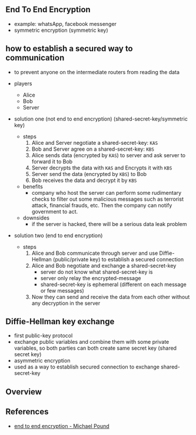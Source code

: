 ## End To End Encryption

* example: whatsApp, facebook messenger
* symmetric encryption (symmetric key)

## how to establish a secured way to communication
* to prevent anyone on the intermediate routers from reading the data

* players
    * Alice
    * Bob
    * Server

* solution one (not end to end encryption) (shared-secret-key/symmetric key)
    * steps
        1. Alice and Server negotiate a shared-secret-key: `KAS`
        2. Bob and Server agree on a shared-secret-key: `KBS`
        3. Alice sends data (encrypted by `KAS`) to server and ask server to forward it to Bob
        4. Server decrypts the data with `KAS` and Encrypts it with `KBS`
        5. Server send the data (encrypted by `KBS`) to Bob
        6. Bob receives the data and decrypt it by `KBS`
    * benefits
        * company who host the server can perform some rudimentary checks to filter out some malicious messages such as terrorist attack, financial frauds, etc. Then the company can notify government to act.
    * downsides
        * if the server is hacked, there will be a serious data leak problem


* solution two (end to end encryption)
    * steps
        1. Alice and Bob communicate through server and use Diffie-Hellman (public/private key) to establish a secured connection
        2. Alice and Bob negotiate and exchange a shared-secret-key
            * server do not know what shared-secret-key is
            * server only relay the encrypted-message
            * shared-secret-key is ephemeral (different on each message or few messages)
        3. Now they can send and receive the data from each other without any decryption in the server



## Diffie-Hellman key exchange
* first public-key protocol
* exchange public variables and combine them with some private variables, so both parties can both create same secret key (shared secret key)
* asymmetric encryption
* used as a way to establish secured connection to exchange shared-secret-key

## Overview

## References
* [end to end encryption - Michael Pound](https://www.youtube.com/watch?v=jkV1KEJGKRA&t=29s)
